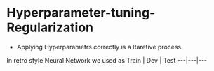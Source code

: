 # Hyperparameter-tuning-Regularization
* Applying Hyperparametrs correctly is a Itaretive process.

In retro style Neural Network we used as
Train | Dev | Test
---|---|---
